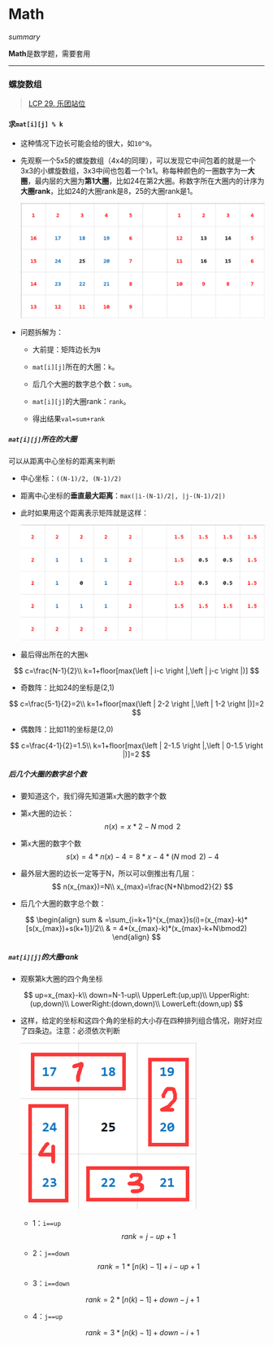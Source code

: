 # Math

*summary*

**Math**是数学题，需要套用

---

### 螺旋数组

> [LCP 29. 乐团站位](https://leetcode-cn.com/problems/SNJvJP/)

#### 求`mat[i][j] % k`

- 这种情况下边长可能会给的很大，如`10^9`。

- 先观察一个5x5的螺旋数组（4x4的同理），可以发现它中间包着的就是一个3x3的小螺旋数组，3x3中间也包着一个1x1。称每种颜色的一圈数字为一**大圈**，最内层的大圈为**第1大圈**，比如24在第2大圈。称数字所在大圈内的计序为**大圈rank**，比如24的大圈rank是8，25的大圈rank是1。

  ![image-20210716153653508](Math.assets/image-20210716153653508.png)

- 问题拆解为：

  - 大前提：矩阵边长为`N`
  - `mat[i][j]`所在的大圈：`k`。
  - 后几个大圈的数字总个数：`sum`。
  - `mat[i][j]`的大圈rank：`rank`。
  
  - 得出结果`val=sum+rank`

##### `mat[i][j]`所在的大圈

可以从距离中心坐标的距离来判断

- 中心坐标：`((N-1)/2, (N-1)/2)`

- 距离中心坐标的**垂直最大距离**：`max(|i-(N-1)/2|, |j-(N-1)/2|)`

- 此时如果用这个距离表示矩阵就是这样：

  ![image-20210716164209644](Math.assets/image-20210716164209644.png)

- 最后得出所在的大圈`k`

$$
c=\frac{N-1}{2}\\
k=1+floor[max(\left | i-c \right |,\left | j-c \right |)]
$$

- 奇数阵：比如24的坐标是(2,1)

$$
c=\frac{5-1}{2}=2\\
k=1+floor[max(\left | 2-2 \right |,\left | 1-2 \right |)]=2
$$

- 偶数阵：比如11的坐标是(2,0)

$$
c=\frac{4-1}{2}=1.5\\
k=1+floor[max(\left | 2-1.5 \right |,\left | 0-1.5 \right |)]=2
$$

##### 后几个大圈的数字总个数

- 要知道这个，我们得先知道第`x`大圈的数字个数

- 第`x`大圈的边长：
  $$
  n(x)=x*2-N\bmod2
  $$

- 第`x`大圈的数字个数
  $$
  s(x)=4*n(x)-4=8*x-4*(N\bmod2)-4
  $$

- 最外层大圈的边长一定等于N，所以可以倒推出有几层：
  $$
  n(x_{max})=N\\
  x_{max}=\frac{N+N\bmod2}{2}
  $$
  
- 后几个大圈的数字总个数：

$$
\begin{align}
sum & =\sum_{i=k+1}^{x_{max}}s(i)=(x_{max}-k)*[s(x_{max})+s(k+1)]/2\\
& = 4*(x_{max}-k)*(x_{max}-k+N\bmod2)
\end{align}
$$

##### `mat[i][j]`的大圈rank

- 观察第k大圈的四个角坐标

$$
up=x_{max}-k\\
down=N-1-up\\
UpperLeft:(up,up)\\
UpperRight:(up,down)\\
LowerRight:(down,down)\\
LowerLeft:(down,up)
$$

- 这样，给定的坐标和这四个角的坐标的大小存在四种排列组合情况，刚好对应了四条边。注意：必须依次判断

  ![image-20210717141458956](Math.assets/image-20210717141458956.png)

  - 1：`i==up`
    $$
    rank=j-up+1
    $$

  - 2：`j==down`
    $$
    rank=1*[n(k)-1]+i-up+1
    $$

  - 3：`i==down`

  $$
  rank=2*[n(k)-1]+down-j+1
  $$

  - 4：`j==up`

  $$
  rank=3*[n(k)-1]+down-i+1
  $$

  

